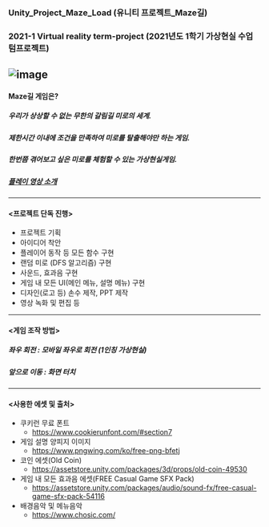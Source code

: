 ### Unity_Project_Maze_Load (유니티 프로젝트_Maze길)
### 2021-1 Virtual reality term-project (2021년도 1학기 가상현실 수업 텀프로젝트)
![image](https://user-images.githubusercontent.com/92451281/151670642-a94327c5-f138-4355-9bfc-7e66a0a120ec.png)
--------------------------------------------------------------------------------
#### Maze길 게임은?
##### 우리가 상상할 수 없는 무한의 갈림길 미로의 세계.
##### 제한시간 이내에 조건을 만족하여 미로를 탈출해야만 하는 게임.
##### 한번쯤 겪어보고 싶은 미로를 체험할 수 있는 가상현실게임.
##### [플레이 영상 소개](https://youtu.be/xr2L6ar0xrI)
---
#### <프로젝트 단독 진행>
* 프로젝트 기획
* 아이디어 착안
* 플레이어 동작 등 모든 함수 구현
* 랜덤 미로 (DFS 알고리즘) 구현
* 사운드, 효과음 구현
* 게임 내 모든 UI(메인 메뉴, 설명 메뉴) 구현
* 디자인(로고 등) 손수 제작, PPT 제작
* 영상 녹화 및 편집 등
---
#### <게임 조작 방법>
##### 좌우 회전 : 모바일 좌우로 회전 (1인칭 가상현실)
##### 앞으로 이동 : 화면 터치
---
#### <사용한 에셋 및 출처>
* 쿠키런 무료 폰트
  * https://www.cookierunfont.com/#section7
* 게임 설명 양피지 이미지
  * https://www.pngwing.com/ko/free-png-bfetj
* 코인 에셋(Old Coin)
  * https://assetstore.unity.com/packages/3d/props/old-coin-49530
* 게임 내 모든 효과음 에셋(FREE Casual Game SFX Pack)
  * https://assetstore.unity.com/packages/audio/sound-fx/free-casual-game-sfx-pack-54116
* 배경음악 및 메뉴음악
  * https://www.chosic.com/
